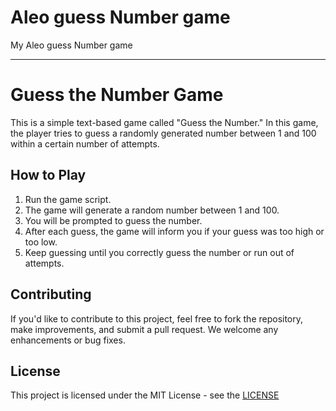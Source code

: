 # Aleo guess Number game 
My Aleo guess Number game 

---

# Guess the Number Game

This is a simple text-based game called "Guess the Number." In this game, the player tries to guess a randomly generated number between 1 and 100 within a certain number of attempts.

## How to Play

1. Run the game script.
2. The game will generate a random number between 1 and 100.
3. You will be prompted to guess the number.
4. After each guess, the game will inform you if your guess was too high or too low.
5. Keep guessing until you correctly guess the number or run out of attempts.

## Contributing

If you'd like to contribute to this project, feel free to fork the repository, make improvements, and submit a pull request. We welcome any enhancements or bug fixes.

## License

This project is licensed under the MIT License - see the [LICENSE](LICENSE) 
